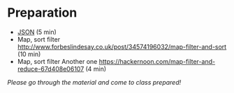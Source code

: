 # Preparation

- [JSON](https://developer.mozilla.org/en-US/docs/Web/JavaScript/Reference/Global_Objects/JSON) (5 min)
- Map, sort filter http://www.forbeslindesay.co.uk/post/34574196032/map-filter-and-sort  (10 min)
- Map, sort filter Another one https://hackernoon.com/map-filter-and-reduce-67d408e06107 (4 min)

_Please go through the material and come to class prepared!_
